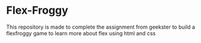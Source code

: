 # Flex-Froggy
This repository is made to complete the assignment from geekster to build a flexfroggy game to learn more about  flex using html and css
